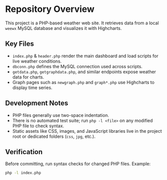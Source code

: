 # Repository Overview

This project is a PHP-based weather web site. It retrieves data from a local `weewx` MySQL database and visualizes it with Highcharts.

## Key Files
- `index.php` & `header.php` render the main dashboard and load scripts for live weather conditions.
- `dbconn.php` defines the MySQL connection used across scripts.
- `getdata.php`, `getgraphdata.php`, and similar endpoints expose weather data for charts.
- Graph pages such as `newgraph.php` and `graph*.php` use Highcharts to display time series.

## Development Notes
- PHP files generally use two-space indentation.
- There is no automated test suite; run `php -l <file>` on any modified PHP file to check syntax.
- Static assets like CSS, images, and JavaScript libraries live in the project root or dedicated folders (`css`, `jpg`, etc.).

## Verification
Before committing, run syntax checks for changed PHP files. Example:
```bash
php -l index.php
```
